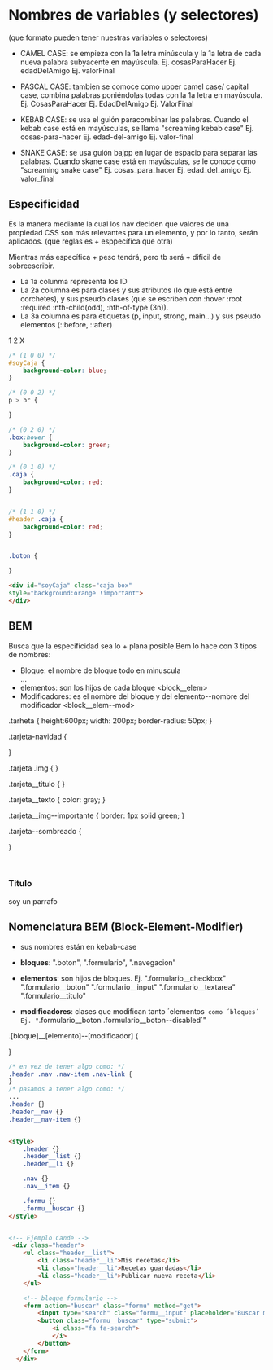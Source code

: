 
# Nombres de variables (y selectores)
(que formato pueden tener nuestras variables o selectores)

<!-- - UPPERCASE: mayúsculas
- lowercase: todo en minúsculas
- title case: la 1a letra de cada palabra en mayúscula  -->


- CAMEL CASE: se empieza con la 1a letra minúscula y la 1a letra de cada nueva palabra subyacente en mayúscula. 
Ej. cosasParaHacer
Ej. edadDelAmigo
Ej. valorFinal


- PASCAL CASE: tambien se comoce como upper camel case/ capital case, combina palabras poniéndolas todas con la 1a letra en mayúscula.
Ej. CosasParaHacer
Ej. EdadDelAmigo
Ej. ValorFinal


- KEBAB CASE: se usa el guión paracombinar las palabras. Cuando el kebab case está en mayúsculas, se llama "screaming kebab case"
Ej. cosas-para-hacer
Ej. edad-del-amigo
Ej. valor-final

- SNAKE CASE: se usa guión bajpp en lugar de espacio para separar las palabras. Cuando skane case está en mayúsculas, se le conoce como "screaming snake case"
Ej. cosas_para_hacer
Ej. edad_del_amigo
Ej. valor_final













## Especificidad 
Es la manera mediante la cual los nav deciden que valores de una propiedad CSS son más relevantes para un elemento, y por lo tanto, serán aplicados. (que reglas es + esppecífica que otra)

Mientras más específica + peso tendrá, pero tb será + dificil de sobreescribir. 

- La 1a colunma representa los ID
- La 2a columna es para clases y sus atributos (lo que está entre corchetes), y sus pseudo clases (que se escriben con :hover :root :required :nth-child(odd), :nth-of-type (3n)).
- La 3a columna es para etiquetas (p, input, strong, main...) y sus pseudo elementos (::before, ::after)


1   2   X



```css
/* (1 0 0) */
#soyCaja {
    background-color: blue;
}

/* (0 0 2) */
p > br {

}

/* (0 2 0) */
.box:hover {
    background-color: green;
}

/* (0 1 0) */
.caja {
    background-color: red;
}


/* (1 1 0) */
#header .caja {
    background-color: red;
}


.boton {

}
```


```html
<div id="soyCaja" class="caja box"
style="background:orange !important">
</div>
```

<!-- los ID tienen mayor importancia que las clases, asi que da igual si lo pongo en el medio, al principio o al final, el orden deja de tener importancia y pasa a ser import. la especificidad del ID.
(es mucho más específico que las cajas) -->













## BEM
Busca que la especificidad sea lo + plana posible 
Bem lo hace con 3 tipos de nombres: 
- Bloque: el nombre de bloque todo en minuscula <div class="block">...</div>
- elementos: son los hijos de cada bloque <block__elem>
- Modificadores: es el nombre del bloque y del elemento--nombre del modificador <block__elem--mod>

<!-- Cualquier caja que tenga un nombre, por si solo es un bloque.
Los elementos son clases que está asociadas a un bloque.
.block__elem
(nombre del bloque)__(nombre del elemento)  -->




<div class="boton">
</div>


.tarheta {
    height:600px;
    width: 200px; 
    border-radius: 50px; 
}

.tarjeta-navidad {

}

.tarjeta .img {<!-- (0 2 0) -->
}

.tarjeta__titulo {<!-- (0 1 0) -->
}


.tarjeta__texto {
    color: gray;
}


.tarjeta__img--importante {
    border: 1px solid green; 
}

.tarjeta--sombreado {

}




<div class="tarjeta tarjeta--sombreado">
    <img class="tarjeta__img" src="" alt="">
    <img class="tarjeta__img" src="" alt="">
    <img class="tarjeta__img tarjeta__img--importante"
    src="" alt="">
    <h3 class="tarjeta__titulo">Titulo</h3>
    <p class="tarjeta__texto">soy un parrafo</p>
</div>














## Nomenclatura BEM (Block-Element-Modifier)
- sus nombres están en kebab-case
- **bloques**: ".boton", ".formulario", ".navegacion"
- **elementos**: son hijos de bloques. Ej. ".formulario__checkbox"  
    ".formulario__boton"
    ".formulario__input"
    ".formulario__textarea"
    ".formulario__titulo"

- **modificadores**: clases que modifican tanto ´elementos` como ´bloques´  
Ej. "`.formulario__boton .formulario__boton--disabled`"            


.[bloque]__[elemento]--[modificador] {

}

```css
/* en vez de tener algo como: */
.header .nav .nav-item .nav-link {
}
/* pasamos a tener algo como: */
...
.header {}
.header__nav {}
.header__nav-item {}
```


```html

<style>
    .header {}
    .header__list {}
    .header__li {}

    .nav {}
    .nav__item {}

    .formu {}
    .formu__buscar {}
</style>


<!-- Ejemplo Cande -->
 <div class="header">
    <ul class="header__list">
        <li class="header__li">Mis recetas</li>
        <li class="header__li">Recetas guardadas</li>
        <li class="header__li">Publicar nueva receta</li>
    </ul>

    <!-- bloque formulario -->
    <form action="buscar" class="formu" method="get">
        <input type="search" class="formu__input" placeholder="Buscar más recetas">
        <button class="formu__buscar" type="submit">
            <i class="fa fa-search">
            </i>
        </button>
    </form>
  </div>

```